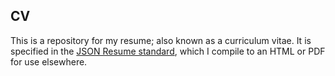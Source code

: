 ## CV

This is a repository for my resume; also known as a curriculum vitae.  It is specified in the [JSON Resume standard](https://jsonresume.org/), which I compile to an HTML or PDF for use elsewhere.
